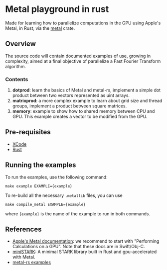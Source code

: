 # Metal playground in rust
Made for learning how to parallelize computations in the GPU using Apple's Metal, in Rust, via the [metal](https://crates.io/crates/metal) crate.

## Overview
The source code will contain documented examples of use, growing in complexity, aimed at a final objective of parallelize a Fast Fourier Transform algorithm.

### Contents
1. **dotprod**: learn the basics of Metal and metal-rs, implement a simple dot product between two vectors represented as uint arrays.
2. **matrixprod**: a more complex example to learn about grid size and thread groups, implement a product between square matrices.
3. **memory**: example to show how to shared memory between CPU and GPU. This example creates a vector to be modified from the GPU.

## Pre-requisites

- [XCode](https://www.freecodecamp.org/news/how-to-download-and-install-xcode/)
- [Rust](https://www.rust-lang.org/es/tools/install)

## Running the examples

To run the examples, use the following command: 

`make example EXAMPLE={example}`

To re-build all the necessary `.metallib` files, you can use 

`make compile_metal EXAMPLE={example}`

where `{example}` is the name of the example to run in both commands.

## References
- [Apple's Metal documentation](https://developer.apple.com/documentation/metal): we recommend to start with "Performing Calculations on a GPU". Note that these docs are in Swift/Obj-C.
- [miniSTARK](https://github.com/andrewmilson/ministark): A minimal STARK library built in Rust and gpu-accelerated with Metal.
- [metal-rs examples](https://github.com/gfx-rs/metal-rs)
